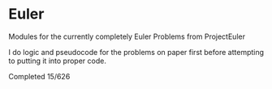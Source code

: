 # Euler
Modules for the currently completely Euler Problems from ProjectEuler

I do logic and pseudocode for the problems on paper first before attempting to putting it into proper code.

Completed 15/626
